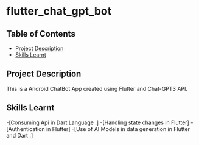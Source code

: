 # flutter_chat_gpt_bot

## Table of Contents

- [Project Description](#project-description)
- [Skills Learnt](#skills-learnt)


## Project Description

This is a Android ChatBot App created using Flutter and Chat-GPT3 API.

## Skills Learnt 
-[Consuming Api in Dart Language .]
-[Handling  state changes in Flutter] 
-[Authentication in Flutter] 
-[Use of AI Models in data generation in Flutter and Dart .]

